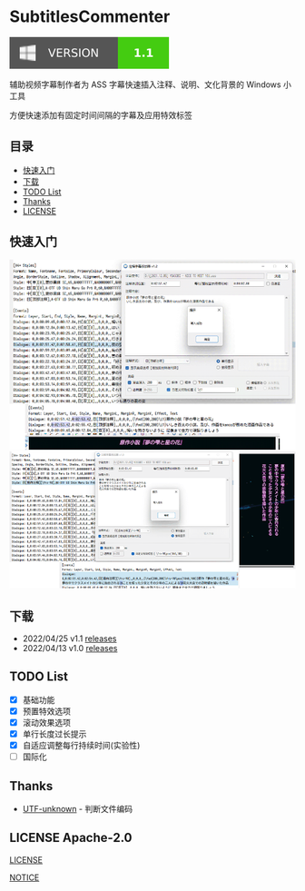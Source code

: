 # SubtitlesCommenter

[![Version-Badge](Assets/Badge/version.svg)](https://github.com/hoywu/SubtitlesCommenter/releases)

辅助视频字幕制作者为 ASS 字幕快速插入注释、说明、文化背景的 Windows 小工具

方便快速添加有固定时间间隔的字幕及应用特效标签

## 目录

- [快速入门](#快速入门)
- [下载](#下载)
- [TODO List](#todo-list)
- [Thanks](#thanks)
- [LICENSE](#license-apache-20)

## 快速入门

![Screenshot-1](Assets/Screenshot/p1_v1.2.png)
![Screenshot-2](Assets/Screenshot/p2_v1.0.png)

## 下载

 - 2022/04/25  v1.1  [releases](https://github.com/hoywu/SubtitlesCommenter/releases/tag/v1.1)
 - 2022/04/13  v1.0  [releases](https://github.com/hoywu/SubtitlesCommenter/releases/tag/v1.0)

## TODO List

- [x] 基础功能
- [x] 预置特效选项
- [x] 滚动效果选项
- [x] 单行长度过长提示
- [x] 自适应调整每行持续时间(实验性)
- [ ] 国际化

## Thanks

- [UTF-unknown](https://github.com/CharsetDetector/UTF-unknown) - 判断文件编码

## LICENSE Apache-2.0

[LICENSE](LICENSE)

[NOTICE](NOTICE)
